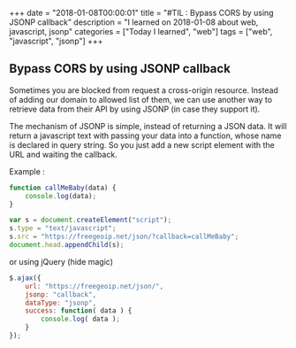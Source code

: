 +++
date = "2018-01-08T00:00:01"
title = "#TIL : Bypass CORS by using JSONP callback"
description = "I learned on 2018-01-08 about web, javascript, jsonp"
categories = ["Today I learned", "web"]
tags = ["web", "javascript", "jsonp"]
+++



## Bypass CORS by using JSONP callback

Sometimes you are blocked from request a cross-origin resource. Instead of adding our domain to allowed list of them, we can use another way to retrieve data from their API by using JSONP (in case they support it).

The mechanism of JSONP is simple, instead of returning a JSON data. It will return a javascript text with passing your data into a function, whose name is declared in query string. So you just add a new script element with the URL and waiting the callback.

Example :

```js
function callMeBaby(data) {
	console.log(data);
}

var s = document.createElement("script");
s.type = "text/javascript";
s.src = "https://freegeoip.net/json/?callback=callMeBaby";
document.head.appendChild(s);
```

or using jQuery (hide magic)

```js
$.ajax({
    url: "https://freegeoip.net/json/",
    jsonp: "callback",
    dataType: "jsonp",
    success: function( data ) {
        console.log( data );
    }
});
```
